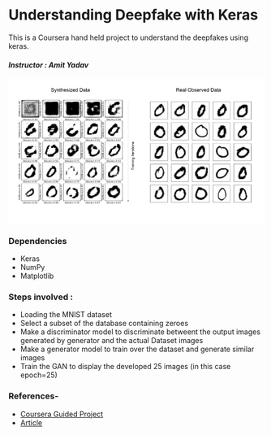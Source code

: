 # Understanding Deepfake with Keras

This is a Coursera hand held project to understand the deepfakes using keras.

#### _Instructor : Amit Yadav_

<img src= https://github.com/kritika-srivastava/Deep-Fake-with-Keras/blob/master/DCGAN.png>

### Dependencies
- Keras
- NumPy
- Matplotlib

### Steps involved :
- Loading the MNIST dataset
- Select a subset of the database containing zeroes 
- Make a discriminator model to discriminate betweent the output images generated by generator and the actual Dataset images
- Make a generator model to train over the dataset and generate similar images
- Train the GAN to display the developed 25 images (in this case epoch=25)

### References-
- [Coursera Guided Project](https://www.coursera.org/projects/deepfakes-keras)
- [Article](https://www.activestate.com/blog/how-to-build-a-generative-adversarial-network-gan/)
